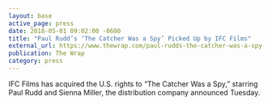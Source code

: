 ```yaml
---
layout: base
active_page: press
date: 2018-05-01 09:02:00 -0600
title: "Paul Rudd’s ‘The Catcher Was a Spy’ Picked Up by IFC Films"
external_url: https://www.thewrap.com/paul-rudds-the-catcher-was-a-spy-picked-up-by-ifc-films/
publication: The Wrap
category: press
---
```


IFC Films has acquired the U.S. rights to “The Catcher Was a Spy,” starring Paul Rudd and Sienna Miller, the distribution company announced Tuesday.
<!--more-->
